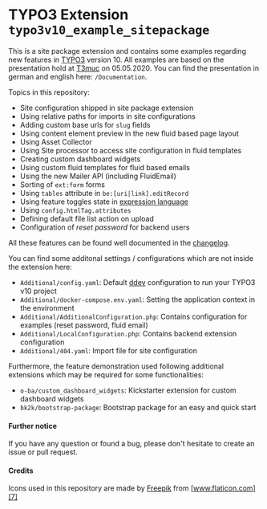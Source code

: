 # TYPO3 Extension ``typo3v10_example_sitepackage``

This is a site package extension and contains some examples regarding new features in [TYPO3][1] version 10. All
examples are based on the presentation hold at [T3muc][2] on 05.05.2020. You can find the presentation in german and
english here: ``/Documentation``.

Topics in this repository:
- Site configuration shipped in site package extension
- Using relative paths for imports in site configurations
- Adding custom base urls for ``slug`` fields
- Using content element preview in the new fluid based page layout
- Using Asset Collector
- Using Site processor to access site configuration in fluid templates
- Creating custom dashboard widgets
- Using custom fluid templates for fluid based emails
- Using the new Mailer API (including FluidEmail)
- Sorting of ``ext:form`` forms
- Using ``tables`` attribute in ``be:[uri|link].editRecord``
- Using feature toggles state in [expression language][3]
- Using ``config.htmlTag.attributes``
- Defining default file list action on upload
- Configuration of _reset password_ for backend users

All these features can be found well documented in the [changelog][4].

You can find some additonal settings / configurations which are not inside the extension here:
- ``Additional/config.yaml``: Default [ddev][5] configuration to run your TYPO3 v10 project
- ``Additional/docker-compose.env.yaml``: Setting the application context in the environment
- ``Additional/AdditionalConfiguration.php``: Contains configuration for examples (reset password, fluid email)
- ``Additional/LocalConfiguration.php``: Contains backend extension configuration
- ``Additional/404.yaml``: Import file for site configuration

Furthermore, the feature demonstration used following additional extensions which may be required for some
functionalities:
- ``o-ba/custom_dashboard_widgets``: Kickstarter extension for custom dashboard widgets
- ``bk2k/bootstrap-package``: Bootstrap package for an easy and quick start

#### Further notice
If you have any question or found a bug, please don't hesitate to create an issue or pull request.

#### Credits
Icons used in this repository are made by [Freepik][6] from [www.flaticon.com][7]

[1]: http://typo3.org/
[2]: http://www.mtug.de/
[3]: https://symfony.com/doc/current/components/expression_language.html
[4]: https://docs.typo3.org/c/typo3/cms-core/master/en-us/Changelog-10.html
[5]: https://ddev.readthedocs.io/en/stable/
[6]: https://www.flaticon.com/authors/freepik
[7]: http://www.flaticon.com
